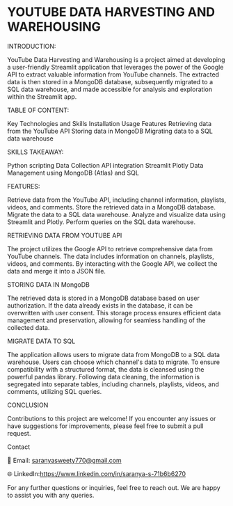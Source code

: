 # YOUTUBE DATA HARVESTING AND WAREHOUSING
INTRODUCTION:

YouTube Data Harvesting and Warehousing is a project aimed at developing a user-friendly Streamlit application that leverages the power of the Google API to extract valuable information from YouTube channels. The extracted data is then stored in a MongoDB database, subsequently migrated to a SQL data warehouse, and made accessible for analysis and exploration within the Streamlit app.

TABLE OF CONTENT:

Key Technologies and Skills
Installation
Usage
Features
Retrieving data from the YouTube API
Storing data in MongoDB
Migrating data to a SQL data warehouse

SKILLS TAKEAWAY:

Python scripting
Data Collection
API integration
Streamlit
Plotly
Data Management using MongoDB (Atlas) and SQL

FEATURES:

Retrieve data from the YouTube API, including channel information, playlists, videos, and comments.
Store the retrieved data in a MongoDB database.
Migrate the data to a SQL data warehouse.
Analyze and visualize data using Streamlit and Plotly.
Perform queries on the SQL data warehouse.

RETRIEVING DATA FROM YOUTUBE API

The project utilizes the Google API to retrieve comprehensive data from YouTube channels. The data includes information on channels, playlists, videos, and comments. By interacting with the Google API, we collect the data and merge it into a JSON file.

STORING DATA IN MongoDB

The retrieved data is stored in a MongoDB database based on user authorization. If the data already exists in the database, it can be overwritten with user consent. This storage process ensures efficient data management and preservation, allowing for seamless handling of the collected data.

MIGRATE DATA TO SQL

The application allows users to migrate data from MongoDB to a SQL data warehouse. Users can choose which channel's data to migrate. To ensure compatibility with a structured format, the data is cleansed using the powerful pandas library. Following data cleaning, the information is segregated into separate tables, including channels, playlists, videos, and comments, utilizing SQL queries.


CONCLUSION

Contributions to this project are welcome! If you encounter any issues or have suggestions for improvements, please feel free to submit a pull request.

Contact

📧 Email: saranyasweety770@gmail.com

🌐 LinkedIn:https://www.linkedin.com/in/saranya-s-71b6b6270

For any further questions or inquiries, feel free to reach out. We are happy to assist you with any queries.
